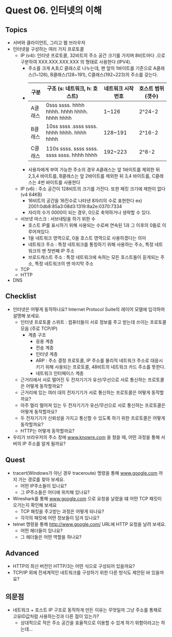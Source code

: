 # Quest 06. 인터넷의 이해

## Topics

- 서버와 클라이언트, 그리고 웹 브라우저
- 인터넷을 구성하는 여러 가지 프로토콜
  - IP (v4): 인터넷 프로토콜, 32비트의 주소 공간 크기를 가지며 8비트마다 .으로 구분하여 XXX.XXX.XXX.XXX 의 형태로 사용한다 (IPV4).
    - 주소를 크게 A,B,C 클래스로 나누는데, 맨 앞의 1바이트를 기준으로 A클래스(1~126), B클래스(128~191), C클래스(192~223)의 주소를 갖는다.
    - | 구분    | 구조 (s: 네트워크, h: 호스트)              | 네트워크 시작 번호 | 호스트 범위(갯수) |
      | ------- | ------------------------------------------ | ------------------ | ----------------- |
      | A클래스 | 0sss ssss. hhhh hhhh. hhhh hhhh. hhhh hhhh | 1~126              | 2^24-2            |
      | B클래스 | 10ss ssss .ssss ssss. hhhh hhhh. hhhh hhhh | 128~191            | 2^16-2            |
      | C클래스 | 110s ssss. ssss ssss. ssss ssss. hhhh hhhh | 192~223            | 2^8-2             |
    - 사용자에게 부여 가능한 주소의 경우 A클래스는 앞 1바이트를 제외한 뒤 2,3,4 바이트를, B클래스는 앞 2바이트를 제외한 뒤 3,4 바이트를, C클래스는 4번 바이트를 사용한다
  - IP (v6) : 주소 공간이 128비트의 크기를 가진다. 또한 패킷 크기에 제한이 없다 (v4 64KB)
    - 16비트의 공간을 16진수로 나타낸 8자리의 수로 표현한다 ex) 2001:0db8:85a3:08d3:1319:8a2e:0370:7334
    - 자리의 수가 0000이 되는 경우, 0으로 축약하거나 생략할 수 있다.
  - 서브넷 마스크 : 서브네팅을 하기 위한 수
    - 호스트 IP를 표시하기 위해 사용되는 수로써 연속된 1과 그 이후의 0들로 이루어져있다.
    - 1을 네트워크 영역으로, 0을 호스트 영역으로 사용하겠다는 의미
    - 네트워크 주소 : 특정 네트워크를 통칭하기 위해 사용하는 주소, 특정 네트워크의 맨 첫번째 IP 주소
    - 브로드캐스트 주소 : 특정 네트워크에 속하는 모든 호스트들이 듣게되는 주소, 특정 네트워크의 맨 마지막 주소
  - TCP
  - HTTP
- DNS

## Checklist

- 인터넷은 어떻게 동작하나요? Internet Protocol Suite의 레이어 모델에 입각하여 설명해 보세요.
  - 인터넷 프로토콜 스위트 : 컴퓨터들이 서로 정보를 주고 받는데 쓰이는 프로토콜 모음 (주로 TCP/IP)
    - 계층 구조
      - 응용 계층
      - 전송 계층
      - 인터넷 계층
      - ARP : 주소 결정 프로토콜, IP 주소를 물리적 네트워크 주소로 대응시키기 위해 사용되는 프로토콜, 48비트의 네트워크 카드 주소를 뜻한다.
      - 네트워크 인터페이스 계층
  - 근거리에서 서로 떨어진 두 전자기기가 유선/무선으로 서로 통신하는 프로토콜은 어떻게 동작할까요?
  - 근거리에 있는 여러 대의 전자기기가 서로 통신하는 프로토콜은 어떻게 동작할까요?
  - 아주 멀리 떨어져 있는 두 전자기기가 유선/무선으로 서로 통신하는 프로토콜은 어떻게 동작할까요?
  - 두 전자기기가 신뢰성을 가지고 통신할 수 있도록 하기 위한 프로토콜은 어떻게 동작할까요?
  - HTTP는 어떻게 동작할까요?
- 우리가 브라우저의 주소 창에 www.knowre.com 을 쳤을 때, 어떤 과정을 통해 서버의 IP 주소를 알게 될까요?

## Quest

- tracert(Windows가 아닌 경우 traceroute) 명령을 통해 www.google.com 까지 가는 경로를 찾아 보세요.
  - 어떤 IP주소들이 있나요?
  - 그 IP주소들은 어디에 위치해 있나요?
- Wireshark를 통해 www.google.com 으로 요청을 날렸을 떄 어떤 TCP 패킷이 오가는지 확인해 보세요
  - TCP 패킷을 주고받는 과정은 어떻게 되나요?
  - 각각의 패킷에 어떤 정보들이 담겨 있나요?
- telnet 명령을 통해 http://www.google.com/ URL에 HTTP 요청을 날려 보세요.
  - 어떤 헤더들이 있나요?
  - 그 헤더들은 어떤 역할을 하나요?

## Advanced

- HTTP의 최신 버전인 HTTP/3는 어떤 식으로 구성되어 있을까요?
- TCP/IP 외에 전세계적인 네트워크를 구성하기 위한 다른 방식도 제안된 바 있을까요?

## 의문점

- 네트워크 + 호스트 IP 구조로 동작하게 만든 이유는 무엇일까 그냥 주소를 통채로 고유ID값처럼 사용하는것과 다른 점이 있는가?
  - 상대적으로 작은 주소 공간을 효율적으로 이용할 수 있게 하기 위함이라고는 하는데...
